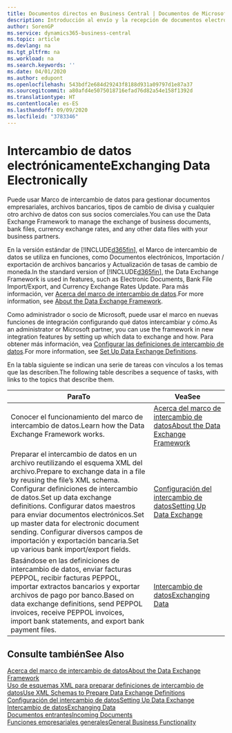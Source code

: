 ```yaml
---
title: Documentos directos en Business Central | Documentos de Microsoft
description: Introducción al envío y la recepción de documentos electrónicos en Business Central.
author: SorenGP
ms.service: dynamics365-business-central
ms.topic: article
ms.devlang: na
ms.tgt_pltfrm: na
ms.workload: na
ms.search.keywords: ''
ms.date: 04/01/2020
ms.author: edupont
ms.openlocfilehash: 543bdf2e684d29243f8188d931a09797d1e87a37
ms.sourcegitcommit: a80afd4e5075018716efad76d82a54e158f1392d
ms.translationtype: HT
ms.contentlocale: es-ES
ms.lasthandoff: 09/09/2020
ms.locfileid: "3783346"
---
```

# <a name="exchanging-data-electronically"></a><span data-ttu-id="0195f-103">Intercambio de datos electrónicamente</span><span class="sxs-lookup"><span data-stu-id="0195f-103">Exchanging Data Electronically</span></span>
<span data-ttu-id="0195f-104">Puede usar Marco de intercambio de datos para gestionar documentos empresariales, archivos bancarios, tipos de cambio de divisa y cualquier otro archivo de datos con sus socios comerciales.</span><span class="sxs-lookup"><span data-stu-id="0195f-104">You can use the Data Exchange Framework to manage the exchange of business documents, bank files, currency exchange rates, and any other data files with your business partners.</span></span>

<span data-ttu-id="0195f-105">En la versión estándar de [!INCLUDE[d365fin](includes/d365fin_md.md)], el Marco de intercambio de datos se utiliza en funciones, como Documentos electrónicos, Importación / exportación de archivos bancarios y Actualización de tasas de cambio de moneda.</span><span class="sxs-lookup"><span data-stu-id="0195f-105">In the standard version of [!INCLUDE[d365fin](includes/d365fin_md.md)], the Data Exchange Framework is used in features, such as Electronic Documents, Bank File Import/Export, and Currency Exchange Rates Update.</span></span> <span data-ttu-id="0195f-106">Para más información, ver [Acerca del marco de intercambio de datos](across-about-the-data-exchange-framework.md).</span><span class="sxs-lookup"><span data-stu-id="0195f-106">For more information, see [About the Data Exchange Framework](across-about-the-data-exchange-framework.md).</span></span>

<span data-ttu-id="0195f-107">Como administrador o socio de Microsoft, puede usar el marco en nuevas funciones de integración configurando qué datos intercambiar y cómo.</span><span class="sxs-lookup"><span data-stu-id="0195f-107">As an administrator or Microsoft partner, you can use the framework in new integration features by setting up which data to exchange and how.</span></span> <span data-ttu-id="0195f-108">Para obtener más información, vea [Configurar las definiciones de intercambio de datos](across-how-to-set-up-data-exchange-definitions.md).</span><span class="sxs-lookup"><span data-stu-id="0195f-108">For more information, see [Set Up Data Exchange Definitions](across-how-to-set-up-data-exchange-definitions.md).</span></span>

<span data-ttu-id="0195f-109">En la tabla siguiente se indican una serie de tareas con vínculos a los temas que las describen.</span><span class="sxs-lookup"><span data-stu-id="0195f-109">The following table describes a sequence of tasks, with links to the topics that describe them.</span></span>  

|<span data-ttu-id="0195f-110">Para</span><span class="sxs-lookup"><span data-stu-id="0195f-110">To</span></span>|<span data-ttu-id="0195f-111">Vea</span><span class="sxs-lookup"><span data-stu-id="0195f-111">See</span></span>|  
|--------|---------|  
|<span data-ttu-id="0195f-112">Conocer el funcionamiento del marco de intercambio de datos.</span><span class="sxs-lookup"><span data-stu-id="0195f-112">Learn how the Data Exchange Framework works.</span></span>|[<span data-ttu-id="0195f-113">Acerca del marco de intercambio de datos</span><span class="sxs-lookup"><span data-stu-id="0195f-113">About the Data Exchange Framework</span></span>](across-about-the-data-exchange-framework.md)|  
|<span data-ttu-id="0195f-114">Preparar el intercambio de datos en un archivo reutilizando el esquema XML del archivo.</span><span class="sxs-lookup"><span data-stu-id="0195f-114">Prepare to exchange data in a file by reusing the file’s XML schema.</span></span> <span data-ttu-id="0195f-115">Configurar definiciones de intercambio de datos.</span><span class="sxs-lookup"><span data-stu-id="0195f-115">Set up data exchange definitions.</span></span> <span data-ttu-id="0195f-116">Configurar datos maestros para enviar documentos electrónicos.</span><span class="sxs-lookup"><span data-stu-id="0195f-116">Set up master data for electronic document sending.</span></span> <span data-ttu-id="0195f-117">Configurar diversos campos de importación y exportación bancaria.</span><span class="sxs-lookup"><span data-stu-id="0195f-117">Set up various bank import/export fields.</span></span>|[<span data-ttu-id="0195f-118">Configuración del intercambio de datos</span><span class="sxs-lookup"><span data-stu-id="0195f-118">Setting Up Data Exchange</span></span>](across-set-up-data-exchange.md)|  
|<span data-ttu-id="0195f-119">Basándose en las definiciones de intercambio de datos, enviar facturas PEPPOL, recibir facturas PEPPOL, importar extractos bancarios y exportar archivos de pago por banco.</span><span class="sxs-lookup"><span data-stu-id="0195f-119">Based on data exchange definitions, send PEPPOL invoices, receive PEPPOL invoices, import bank statements, and export bank payment files.</span></span>|[<span data-ttu-id="0195f-120">Intercambio de datos</span><span class="sxs-lookup"><span data-stu-id="0195f-120">Exchanging Data</span></span>](across-exchange-data.md)|  

## <a name="see-also"></a><span data-ttu-id="0195f-121">Consulte también</span><span class="sxs-lookup"><span data-stu-id="0195f-121">See Also</span></span>  
[<span data-ttu-id="0195f-122">Acerca del marco de intercambio de datos</span><span class="sxs-lookup"><span data-stu-id="0195f-122">About the Data Exchange Framework</span></span>](across-about-the-data-exchange-framework.md)  
[<span data-ttu-id="0195f-123">Uso de esquemas XML para preparar definiciones de intercambio de datos</span><span class="sxs-lookup"><span data-stu-id="0195f-123">Use XML Schemas to Prepare Data Exchange Definitions</span></span>](across-how-to-use-xml-schemas-to-prepare-data-exchange-definitions.md)  
[<span data-ttu-id="0195f-124">Configuración del intercambio de datos</span><span class="sxs-lookup"><span data-stu-id="0195f-124">Setting Up Data Exchange</span></span>](across-set-up-data-exchange.md)  
[<span data-ttu-id="0195f-125">Intercambio de datos</span><span class="sxs-lookup"><span data-stu-id="0195f-125">Exchanging Data</span></span>](across-exchange-data.md)  
[<span data-ttu-id="0195f-126">Documentos entrantes</span><span class="sxs-lookup"><span data-stu-id="0195f-126">Incoming Documents</span></span>](across-income-documents.md)  
[<span data-ttu-id="0195f-127">Funciones empresariales generales</span><span class="sxs-lookup"><span data-stu-id="0195f-127">General Business Functionality</span></span>](ui-across-business-areas.md)
